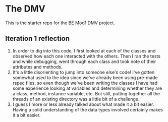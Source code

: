 # The DMV

This is the starter repo for the BE Mod1 DMV project.

## Iteration 1 reflection
1. In order to dig into this code, I first looked at each of the classes and observed how each one interacted with the others. Then I ran the tests and while debugging, went through each class and took note of their attributes and methods.
2. It's a little disorienting to jump into someone else's code! I've gotten somewhat used to the idea since we've already been using pre-made rspec files, so even though we've been writing the classes I have had some experience looking at variables and determining whether they are a class, method, instance variable, etc. But still, putting together all the threads of an existing directory was a little bit of a challenge. 
3. I guess I more or less already talked about what made it a bit easier. Having a solid understanding of the data types involved certainly makes it a bit easier.

